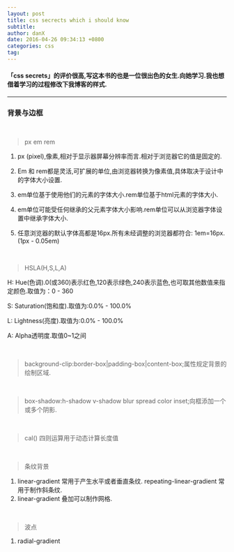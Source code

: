 ```yaml
---
layout: post
title: css secrects which i should know
subtitle: 
author: danX
date: 2016-04-26 09:34:13 +0800
categories: css
tag: 
---
```


####   「css secrets」的评价很高,写这本书的也是一位很出色的女生.向她学习.我也想借着学习的过程修改下我博客的样式.

----

### 背景与边框

<br>

> px em rem

1. px (pixel),像素,相对于显示器屏幕分辨率而言.相对于浏览器它的值是固定的.

2. Em 和 rem都是灵活,可扩展的单位,由浏览器转换为像素值,具体取决于设计中的字体大小设置.

3. em单位基于使用他们的元素的字体大小.rem单位基于html元素的字体大小.

4. em单位可能受任何继承的父元素字体大小影响.rem单位可以从浏览器字体设置中继承字体大小.

5. 任意浏览器的默认字体高都是16px.所有未经调整的浏览器都符合: 1em=16px.(1px - 0.05em)

<br>

>HSLA(H,S,L,A)

H: Hue(色调).0(或360)表示红色,120表示绿色,240表示蓝色,也可取其他数值来指定颜色.取值为：0 - 360

S: Saturation(饱和度).取值为:0.0% - 100.0%

L: Lightness(亮度).取值为:0.0% - 100.0%

A: Alpha透明度.取值0~1之间

<br>

>background-clip:border-box|padding-box|content-box;属性规定背景的绘制区域.

<br>

>box-shadow:h-shadow v-shadow blur spread color inset;向框添加一个或多个阴影.

<br>

>cal() 四则运算用于动态计算长度值

<br>

>条纹背景

1. linear-gradient 常用于产生水平或者垂直条纹. repeating-linear-gradient 常用于制作斜条纹.
2. linear-gradient 叠加可以制作网格.

<br>

>波点

1. radial-gradient









